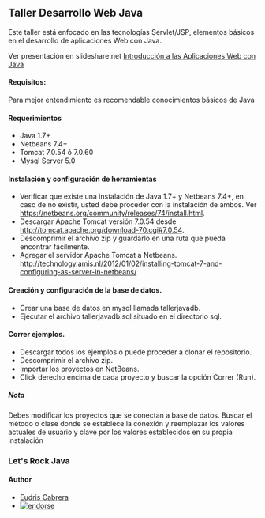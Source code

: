 ## Taller Desarrollo Web Java

Este taller está enfocado en las tecnologías Servlet/JSP, elementos básicos en el desarrollo de aplicaciones Web con Java.

Ver presentación en slideshare.net [Introducción a las Aplicaciones Web con Java](http://www.slideshare.net/eudris/introduccin-a-las-aplicaciones-web-con-java-36578253)
#### Requisitos:
Para mejor entendimiento es recomendable conocimientos básicos de Java

#### Requerimientos
* Java 1.7+
* Netbeans 7.4+
* Tomcat 7.0.54 ó 7.0.60
* Mysql Server 5.0


#### Instalación y configuración de herramientas
* Verificar que existe una instalación de Java 1.7+ y Netbeans 7.4+, en caso de no existir, usted debe proceder con la instalación de ambos. Ver https://netbeans.org/community/releases/74/install.html.
* Descargar Apache Tomcat versión 7.0.54 desde http://tomcat.apache.org/download-70.cgi#7.0.54.
* Descomprimir el archivo zip y guardarlo en una ruta que pueda encontrar fácilmente.
* Agregar el servidor Apache Tomcat a Netbeans. http://technology.amis.nl/2012/01/02/installing-tomcat-7-and-configuring-as-server-in-netbeans/

#### Creación y configuración de la base de datos.
* Crear una base de datos en mysql llamada tallerjavadb.
* Ejecutar el archivo tallerjavadb.sql situado en el directorio sql.

#### Correr ejemplos.
* Descargar todos los ejemplos o puede proceder a clonar el repositorio.
* Descomprimir el archivo zip.
* Importar los proyectos en NetBeans.
* Click derecho encima de cada proyecto y buscar la opción Correr (Run).

##### Nota
Debes modificar los proyectos que se conectan a base de datos. Buscar el método o clase donde se establece la conexión y reemplazar los valores actuales de usuario y clave por los valores establecidos en su propia instalación


### Let's Rock Java

#### Author

* [Eudris Cabrera](https://github.com/ecabrerar)
* [![endorse](https://api.coderwall.com/ecabrerar/endorsecount.png)](https://coderwall.com/ecabrerar)
